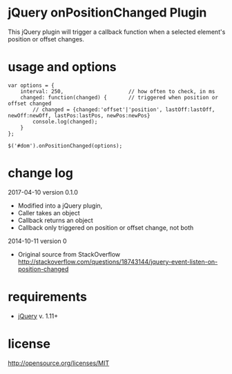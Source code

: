 jQuery onPositionChanged Plugin
======================
This jQuery plugin will trigger a callback function when a selected element's position or offset changes.


usage and options
========
````
var options = {
    interval: 250,                     // how often to check, in ms
    changed: function(changed) {       // triggered when position or offset changed
        // changed = {changed:'offset'|'position', lastOff:lastOff, newOff:newOff, lastPos:lastPos, newPos:newPos}
        console.log(changed);
    }
};

$('#dom').onPositionChanged(options);
````


change log
========
2017-04-10 version 0.1.0
* Modified into a jQuery plugin,
* Caller takes an object
* Callback returns an object
* Callback only triggered on position or offset change, not both

2014-10-11 version 0
* Original source from StackOverflow
http://stackoverflow.com/questions/18743144/jquery-event-listen-on-position-changed


requirements
========
* [jQuery](http://jquery.com/) v. 1.11+


license
========
http://opensource.org/licenses/MIT
